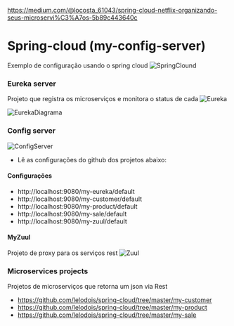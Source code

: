 https://medium.com/@locosta_61043/spring-cloud-netflix-organizando-seus-microservi%C3%A7os-5b89c443640c

# Spring-cloud (my-config-server)

Exemplo de configuração usando o spring cloud
![SpringClound](https://github.com/lelodois/spring-cloud/blob/master/images/novas/microservices-springcloud.png)

### Eureka server

Projeto que registra os microserviços e monitora o status de cada
![Eureka](https://github.com/lelodois/spring-cloud/blob/master/images/novas/eureka.png)

![EurekaDiagrama](https://github.com/lelodois/spring-cloud/blob/master/images/novas/eureka-diagrama.png)

### Config server

![ConfigServer](https://github.com/lelodois/spring-cloud/blob/master/images/novas/configserver-diagrama.png)
* Lê as configurações do github dos projetos abaixo:

#### Configurações
  - http://localhost:9080/my-eureka/default
  - http://localhost:9080/my-customer/default
  - http://localhost:9080/my-product/default
  - http://localhost:9080/my-sale/default
  - http://localhost:9080/my-zuul/default

#### MyZuul
  Projeto de proxy para os serviços rest
  ![Zuul](https://github.com/lelodois/spring-cloud/blob/master/images/novas/comxsem-zuul.png)


### Microservices projects

Projetos de microserviços que retorna um json via Rest

- https://github.com/lelodois/spring-cloud/tree/master/my-customer
- https://github.com/lelodois/spring-cloud/tree/master/my-product
- https://github.com/lelodois/spring-cloud/tree/master/my-sale
